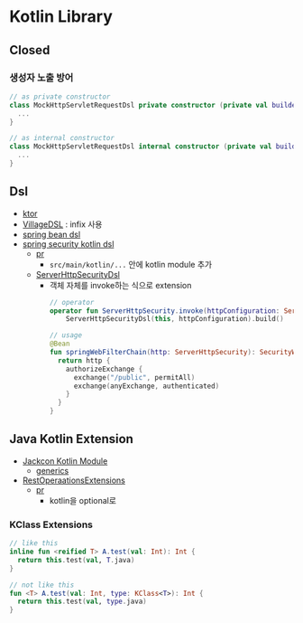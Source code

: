 # Kotlin Library

## Closed

### 생성자 노출 방어

```kotlin
// as private constructor
class MockHttpServletRequestDsl private constructor (private val builder: MockHttpServletRequestBuilder) {
  ...
}

// as internal constructor
class MockHttpServletRequestDsl internal constructor (private val builder: MockHttpServletRequestBuilder) {
  ...
}
```

## Dsl

- [ktor](https://ktor.io/docs/routing-in-ktor.html)
- [VillageDSL](https://github.com/zsmb13/VillageDSL) : infix 사용
- [spring bean dsl](https://docs.spring.io/spring-framework/docs/5.0.0.RELEASE/spring-framework-reference/kotlin.html#bean-definition-dsl)
- [spring security kotlin dsl](https://github.com/spring-projects-experimental/spring-security-kotlin-dsl)
  - [pr](https://github.com/spring-projects/spring-security/commit/2df1099da5116f893ef2a09bab4c9cc40527e767)
    - `src/main/kotlin/...` 안에 kotlin module 추가
  - [ServerHttpSecurityDsl](https://github.com/spring-projects/spring-security/blob/main/config/src/main/kotlin/org/springframework/security/config/web/server/ServerHttpSecurityDsl.kt)
    - 객체 자체를 invoke하는 식으로 extension
      ```kotlin
      // operator
      operator fun ServerHttpSecurity.invoke(httpConfiguration: ServerHttpSecurityDsl.() -> Unit): SecurityWebFilterChain =
          ServerHttpSecurityDsl(this, httpConfiguration).build()

      // usage
      @Bean
      fun springWebFilterChain(http: ServerHttpSecurity): SecurityWebFilterChain {
        return http {
          authorizeExchange {
            exchange("/public", permitAll)
            exchange(anyExchange, authenticated)
          }
        }
      }
      ```

## Java Kotlin Extension

- [Jackcon Kotlin Module](https://github.com/FasterXML/jackson-module-kotlin/tree/2.13/src/main/kotlin/com/fasterxml/jackson/module/kotlin)
  - [generics](https://github.com/FasterXML/jackson-module-kotlin/blob/2.13/src/main/kotlin/com/fasterxml/jackson/module/kotlin/Extensions.kt)
- [RestOperaationsExtensions](https://github.com/spring-projects/spring-framework/blob/main/spring-web/src/main/kotlin/org/springframework/web/client/RestOperationsExtensions.kt)
  - [pr](https://github.com/spring-projects/spring-framework/commit/546687d5e44c6771a95f5334dbcbf4b37a6cea33)
    - kotlin을 optional로

### KClass Extensions

```kotlin
// like this
inline fun <reified T> A.test(val: Int): Int {
  return this.test(val, T.java)
}

// not like this
fun <T> A.test(val: Int, type: KClass<T>): Int {
  return this.test(val, type.java)
}
```